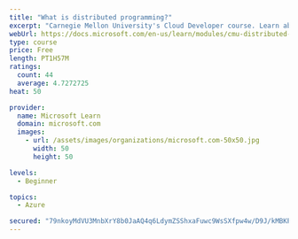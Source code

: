 ```yaml
---
title: "What is distributed programming?"
excerpt: "Carnegie Mellon University's Cloud Developer course. Learn about distributed programming and why it's useful for the cloud, including programming models, types of parallelism, and symmetrical vs. asymmetrical architecture."
webUrl: https://docs.microsoft.com/en-us/learn/modules/cmu-distributed-programming-introduction/
type: course
price: Free
length: PT1H57M
ratings:
  count: 44
  average: 4.7272725
heat: 50

provider:
  name: Microsoft Learn
  domain: microsoft.com
  images:
    - url: /assets/images/organizations/microsoft.com-50x50.jpg
      width: 50
      height: 50

levels:
  - Beginner

topics:
  - Azure

secured: "79nkoyMdVU3MnbXrY8b0JaAQ4q6LdymZSShxaFuwc9WsSXfpw4w/D9J/kMBKPgB8HuS6NgtLJa/g1UCvU/KcedouRmTrrCDxms/NaAnQ+vWMO1jCsrD5awfpOsY8HOQW6CsBYb0kmjD4/uOkQt3979NDoASz8b0oFEyvlaLG95kL6qi1pbsCdZvopDvEqVXDbu/mRtgVgaaj6VErEW4FLW725kLbtVrQPdxrVIBRn3+ApJsj1909o8bs6X1HMkuvrsFmSJWiwAthGno+2RNdkNHGJQ6JyjjfwmaYHJfcZ1L7+w4BTg/hLrvpy47F6YZ8vQV4ndi9byxIQTHXX6T4bm4Q0igJTqQ47Ax2PT6tSxXbvqz/Ia4fhiU8qUb1C4t51Z/vtUr5s75LMV/LX7jt8GAxxZHzIr6XUrTk6CGVpXA=;m5dBOflytESOAG+fwTJG9Q=="
---
```


